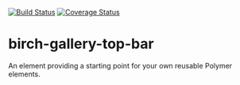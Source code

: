 [![Build Status](https://travis-ci.org/FamilySearchElements/birch-gallery-top-bar.svg?branch=master)](https://travis-ci.org/FamilySearchElements/birch-gallery-top-bar)
[![Coverage Status](https://coveralls.io/repos/github/FamilySearchElements/birch-gallery-top-bar/badge.svg?branch=master)](https://coveralls.io/github/FamilySearchElements/birch-gallery-top-bar?branch=master)

# birch-gallery-top-bar

An element providing a starting point for your own reusable Polymer elements.
